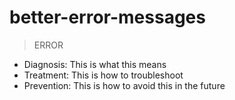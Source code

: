 # better-error-messages

>ERROR

* Diagnosis: This is what this means
* Treatment: This is how to troubleshoot
* Prevention: This is how to avoid this in the future
